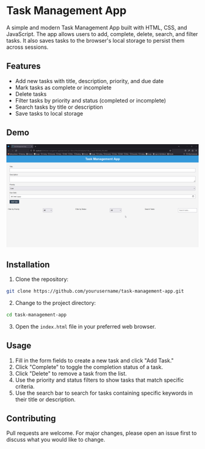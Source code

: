 # Task Management App

A simple and modern Task Management App built with HTML, CSS, and JavaScript. The app allows users to add, complete, 
delete, search, and filter tasks. It also saves tasks to the browser's local storage to persist them across sessions.

## Features

- Add new tasks with title, description, priority, and due date
- Mark tasks as complete or incomplete
- Delete tasks
- Filter tasks by priority and status (completed or incomplete)
- Search tasks by title or description
- Save tasks to local storage

## Demo

![Task Management App Demo](images/firefox.gif)


## Installation

1. Clone the repository:

```bash
git clone https://github.com/yourusername/task-management-app.git
```

2. Change to the project directory:
    
```bash
cd task-management-app
```

3. Open the `index.html` file in your preferred web browser.

## Usage

1. Fill in the form fields to create a new task and click "Add Task."
2. Click "Complete" to toggle the completion status of a task.
3. Click "Delete" to remove a task from the list.
4. Use the priority and status filters to show tasks that match specific criteria.
5. Use the search bar to search for tasks containing specific keywords in their title or description.

## Contributing

Pull requests are welcome. For major changes, please open an issue first to discuss what you would like to change.

